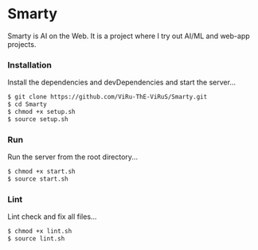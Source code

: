 # Smarty

Smarty is AI on the Web. It is a project where I try out AI/ML and web-app projects.

### Installation

Install the dependencies and devDependencies and start the server...

```sh
$ git clone https://github.com/ViRu-ThE-ViRuS/Smarty.git
$ cd Smarty
$ chmod +x setup.sh
$ source setup.sh
```

### Run

Run the server from the root directory...

```sh
$ chmod +x start.sh
$ source start.sh
```

### Lint

Lint check and fix all files...

```sh
$ chmod +x lint.sh
$ source lint.sh
```
